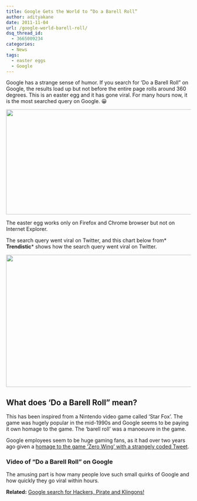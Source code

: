 ```yaml
---
title: Google Gets the World to “Do a Barell Roll”
author: adityakane
date: 2011-11-04
url: /google-world-barell-roll/
dsq_thread_id:
  - 3665009234
categories:
  - News
tags:
  - easter eggs
  - Google
---
```

Google has a strange sense of humor. If you search for &#8216;Do a Barell Roll&#8221; on Google, the results load up but not before the entire page rolls around 360 degrees. This is an easter egg and it has gone viral. For many hours now, it is the most searched query on Google. 😀

<a href="http://devilsworkshop.org/google-world-barell-roll/google_search_trends_viral/" rel="attachment wp-att-47381"><img class="alignnone size-full wp-image-47381" title="google_Search_trends_viral" src="http://cdn.devilsworkshop.org/files/2011/11/google_Search_trends_viral.png" alt="" width="527" height="287" /></a>

The easter egg works only on Firefox and Chrome browser but not on Internet Explorer.

The search query went viral on Twitter, and this chart below from* **Trendistic*** shows how the search query went viral on Twitter.

<a href="http://devilsworkshop.org/google-world-barell-roll/trendistic_do-barell-roll/" rel="attachment wp-att-47382"><img class="alignnone size-full wp-image-47382" title="Trendistic_do-barell-roll" src="http://cdn.devilsworkshop.org/files/2011/11/Trendistic_do-barell-roll.png" alt="" width="550" height="361" /></a>

## What does &#8216;Do a Barell Roll&#8221; mean?

This has been inspired from a Nintendo video game called &#8216;Star Fox&#8217;. The game was hugely popular in the mid-1990s and Google seems to be paying it own homage to the game. The &#8216;barell roll&#8217; was a manoeuvre in the game.

Google employees seem to be huge gaming fans, as it had over two years ago given a [homage to the game &#8216;Zero Wing&#8217; with a strangely coded Tweet][1].

### Video of &#8220;Do a Barell Roll&#8221; on Google



The amusing part is how many people love such small quirks of Google and how quickly they go viral within hours.

**Related:** [Google search for Hackers, Pirate and Klingons!][2]

 [1]: http://devilsworkshop.org/google-playing-games-or-is-the-truth-out-there/
 [2]: http://devilsworkshop.org/google-search-for-hackers-pirates-and-klingons/
